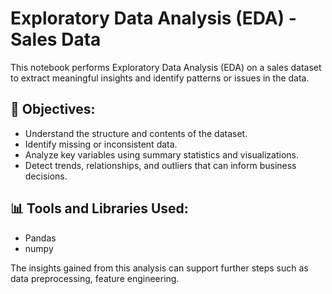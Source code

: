 # Exploratory Data Analysis (EDA) - Sales Data

This notebook performs Exploratory Data Analysis (EDA) on a sales dataset to extract meaningful insights and identify patterns or issues in the data.

## 📌 Objectives:
- Understand the structure and contents of the dataset.
- Identify missing or inconsistent data.
- Analyze key variables using summary statistics and visualizations.
- Detect trends, relationships, and outliers that can inform business decisions.

## 📊 Tools and Libraries Used:
- Pandas
- numpy

The insights gained from this analysis can support further steps such as data preprocessing, feature engineering.
